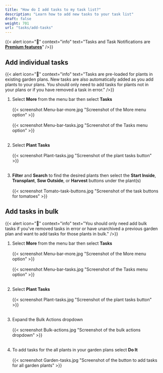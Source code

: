 ```yaml
---
title: "How do I add tasks to my task list?"
description: "Learn how to add new tasks to your task list"
draft: false
weight: 701
url: "tasks/add-tasks"
---
```


{{< alert icon="💸" context="info" text="Tasks and Task Notifications are [**Premium features**](../../account/premium-subscription)" />}}

## Add individual tasks
{{< alert icon="🍎" context="info" text="Tasks are pre-loaded for plants in existing garden plans. New tasks are also automatically added as you add plants to your plans. You should only need to add tasks for plants not in your plans or if you have removed a task in error." />}}

1. Select **More** from the menu bar then select **Tasks**<br /><br />
   {{< screenshot Menu-bar-more.jpg "Screenshot of the More menu option" >}}<br /><br />
   {{< screenshot Menu-bar-tasks.jpg "Screenshot of the Tasks menu option" >}}<br /><br />

2. Select **Plant Tasks**<br /><br />
   {{< screenshot Plant-tasks.jpg "Screenshot of the plant tasks button" >}}<br /><br />

3. **Filter** and **Search** to find the desired plants then select the **Start Inside**, **Transplant**, **Sow Outside**, or **Harvest** buttons under the plant(s)<br /><br />
{{< screenshot Tomato-task-buttons.jpg "Screenshot of the task buttons for tomatoes" >}}


## Add tasks in bulk
{{< alert icon="🥦" context="info" text="You should only need add bulk tasks if you've removed tasks in error or have unarchived a previous garden plan and want to add tasks for those plants in bulk." />}}

1. Select **More** from the menu bar then select **Tasks**<br /><br />
{{< screenshot Menu-bar-more.jpg "Screenshot of the More menu option" >}}<br /><br />
{{< screenshot Menu-bar-tasks.jpg "Screenshot of the Tasks menu option" >}}<br /><br />

2. Select **Plant Tasks**<br /><br />
{{< screenshot Plant-tasks.jpg "Screenshot of the plant tasks button" >}}<br /><br />

3. Expand the Bulk Actions dropdown<br /><br />
{{< screenshot Bulk-actions.jpg "Screenshot of the bulk actions dropdown" >}}<br /><br />

4. To add tasks for the all plants in your garden plans select **Do It**<br /><br />
{{< screenshot Garden-tasks.jpg "Screenshot of the button to add tasks for all garden plants" >}}
